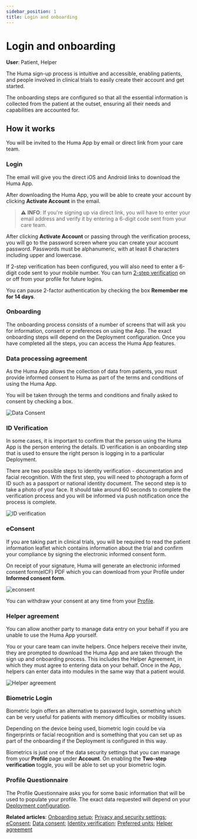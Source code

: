 ```yaml
---
sidebar_position: 1
title: Login and onboarding
---
```

# Login and onboarding
**User**: Patient, Helper

The Huma sign-up process is intuitive and accessible, enabling patients, and people involved in clinical trials to easily create their account and get started.

The onboarding steps are configured so that all the essential information is collected from the patient at the outset, ensuring all their needs and capabilities are accounted for.
## How it works​
You will be invited to the Huma App by email or direct link from your care team. 
### Login

The email will give you the direct iOS and Android links to download the Huma App. 

After downloading the Huma App, you will be able to create your account by clicking **Activate Account** in the email.

> ⚠️ **INFO**: If you're signing up via direct link, you will have to enter your email address and verify it by entering a 6-digit code sent from your care team.

After clicking **Activate Account** or passing through the verification process, you will go to the password screen where you can create your account password. Passwords must be alphanumeric, with at least 8 characters including upper and lowercase. 

If 2-step verification has been configured, you will also need to enter a 6-digit code sent to your mobile number. You can turn [2-step verification](../features/data-privacy-and-security.md) on or off from your profile for future logins.

You can pause 2-factor authentication by checking the box **Remember me for 14 days**.

### Onboarding

The onboarding process consists of a number of screens that will ask you for information, consent or preferences on using the App. The exact onboarding steps will depend on the Deployment configuration. Once you have completed all the steps, you can access the Huma App features. 

### Data processing agreement
As the Huma App allows the collection of data from patients, you must provide informed consent to Huma as part of the terms and conditions of using the Huma App.

You will be taken through the terms and conditions and finally asked to consent by checking a box. 

![Data Consent](../assets/econsent.png)

### ID Verification
In some cases, it is important to confirm that the person using the Huma App is the person entering the details. ID verification is an onboarding step that is used to ensure the right person is logging in to a particular Deployment.

There are two possible steps to identity verification - documentation and facial recognition. With the first step, you will need to photograph a form of ID such as a passport or national identity document. The second step is to take a photo of your face. It should take around 60 seconds to complete the verification process and you will be informed via push notification once the process is complete.

![ID verification](../assets/idverification.png)

### eConsent
If you are taking part in clinical trials, you will be required to read the patient information leaflet which contains information about the trial and confirm your compliance by signing the electronic informed consent form. 

On receipt of your signature, Huma will generate an electronic informed consent form(eICF) PDF which you can download from your Profile under **Informed consent form**.

![econsent](../assets/informedconsent.png)

You can withdraw your consent at any time from your [Profile](../features/data-privacy-and-security.md).

### Helper agreement
You can allow another party to manage data entry on your behalf if you are unable to use the Huma App yourself. 

You or your care team can invite helpers. Once helpers receive their invite, they are prompted to download the Huma App and are taken through the sign up and onboarding process. This includes the Helper Agreement, in which they must agree to entering data on your behalf. Once in the App, helpers can enter data into modules in the same way that a patient would.

![Helper agreement](../assets/helpertrio.png)

### Biometric Login​
Biometric login offers an alternative to password login, something which can be very useful for patients with memory difficulties or mobility issues.

Depending on the device being used, biometric login could be via fingerprints or facial recognition and is something that you can set up as part of the onboarding if the Deployment is configured in this way. 

Biometrics is just one of the data security settings that you can manage from your **Profile** page under **Account**. On enabling the **Two-step verification** toggle, you will be able to set up your biometric login.

### Profile Questionnaire
The Profile Questionnaire asks you for some basic information that will be used to populate your profile. The exact data requested will depend on your [Deployment configuration](../../admin-portal/managing-deployments/configuring-the-user-profile/user-profile-details.md).


**Related articles**: [Onboarding setup](../../admin-portal/managing-deployments/configuring-the-user-onboarding/onboarding-setup.md); [Privacy and security settings](../features/data-privacy-and-security.md); [eConsent](../../admin-portal/managing-deployments/configuring-the-user-onboarding/econsent.md); [Data consent](../../admin-portal/managing-deployments/configuring-the-user-onboarding/data-consent.md); [Identity verification](../../admin-portal/managing-deployments/configuring-the-user-onboarding/identity-verification.md); [Preferred units](../../admin-portal/managing-deployments/configuring-the-user-onboarding/preferred-units.md); [Helper agreement](../../admin-portal/managing-deployments/configuring-the-user-onboarding/helper-agreement.md) 
